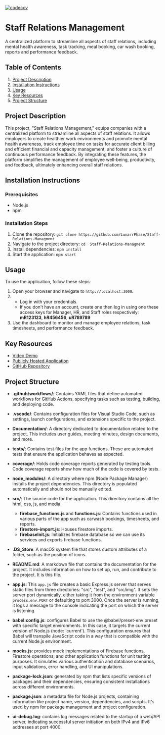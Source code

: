 [![codecov](https://codecov.io/gh/LunarrPhase/Staff-Relations-Managment/graph/badge.svg?token=3A12FZGFGP)](https://codecov.io/gh/LunarrPhase/Staff-Relations-Managment)


# Staff Relations Management

A centralized platform to streamline all aspects of staff relations, including mental health awareness, task tracking, meal booking, car wash booking, reports and performance feedback.

## Table of Contents
1. [Project Description](#project-description)
2. [Installation Instructions](#installation-instructions)
3. [Usage](#usage)
4. [Key Resources](#key-resources)
5. [Project Structure](#project-structure)



## Project Description

This project, "Staff Relations Management," equips companies with a centralized platform to streamline all aspects of staff relations. It allows employers to create healthier work environments and promote mental health awareness, track employee time on tasks for accurate client billing and efficient financial and capacity management, and foster a culture of continuous performance feedback. By integrating these features, the platform simplifies the management of employee well-being, productivity, and feedback, ultimately enhancing overall staff relations.

## Installation Instructions

### Prerequisites
- Node.js
- npm

### Installation Steps
1. Clone the repository: `git clone https://github.com/LunarrPhase/Staff-Relations-Managment`
2. Navigate to the project directory: `cd  Staff-Relations-Managment`
3. Install dependencies: `npm install`
4. Start the application: `npm start`

## Usage

To use the application, follow these steps:
1. Open your browser and navigate to `http://localhost:3000`.
2. - Log in with your credentials. 
    - If you don't have an account, create one then log in using one these access keys for Manager, HR, and Staff roles respectively: **mR123123**, **hR456456**, **uR789789**
3. Use the dashboard to monitor and manage employee relations, task timesheets, and performance feedback.

## Key Resources

- [Video Demo](#link-to-your-video-demo)
- [Publicly Hosted Application](http://staff-relations-management.azurewebsites.net/)
- [GitHub Repository](https://github.com/LunarrPhase/Staff-Relations-Managment)


## Project Structure

- **.github/workflows/**: Contains YAML files that define automated workflows for GitHub Actions, specifying tasks such as testing, building, and deploying code.
- **.vscode/**: Contains configuration files for Visual Studio Code, such as settings, launch configurations, and extensions specific to the project.
- **Documentation/**: A directory dedicated to documentation related to the project. This includes user guides, meeting minutes, design documents, and more.
- **__tests__/**: Contains test files for the app functions. These are automated tests that ensure the application behaves as expected.
- **coverage/**: Holds code coverage reports generated by testing tools. Code coverage reports show how much of the code is covered by tests.

- **node_modules/**: A directory where npm (Node Package Manager) installs the project dependencies. This directory is populated automatically and should not be manually edited.
- **src/**: The source code for the application. This directory contains all the html, css, js, and media.
  - **firebase_functions.js** and **functions.js**: Contains functions used in various parts of the app such as carwash bookings, timesheets, and reports.
  - **firestore-import.js**: Houses firestore imports.
  - **firebaseInit.js**: Initializes firebase database so we can use its services and exports firebase functions.
 
- **.DS_Store**: A macOS system file that stores custom attributes of a folder, such as the position of icons. 

- **README.md**: A markdown file that contains the documentation for the project. It includes information on how to set up, run, and contribute to the project. It is this file.

- **app.js**: This `app.js` file creates a basic Express.js server that serves static files from three directories: "src", "test", and "src/img". It sets the server port dynamically, either taking it from the environment variable `process.env.PORT` or defaulting to port 3000. Once the server is running, it logs a message to the console indicating the port on which the server is listening.
- **babel.config.js**: configures Babel to use the @babel/preset-env preset with specific target environments. In this case, it targets the current version of Node.js (node: 'current'). This configuration ensures that Babel will transpile JavaScript code in a way that is compatible with the current Node.js environment.
- **mocks.js**: provides mock implementations of Firebase functions, Firestore operations, and other application functions for unit testing purposes. It simulates various authentication and database scenarios, input validations, error handling, and UI manipulations.
- **package-lock.json**: generated by npm that lists specific versions of packages and their dependencies, ensuring consistent installations across different environments.
- **package.json**: a metadata file for Node.js projects, containing information like project name, version, dependencies, and scripts. It's used by npm for package management and project configuration.
- **ui-debug.log**:  contains log messages related to the startup of a web/API server, indicating successful server initiation on both IPv4 and IPv6 addresses at port 4000.












